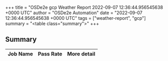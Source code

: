 +++
title = "OSDe2e gcp Weather Report 2022-09-07 12:36:44.956545638 +0000 UTC"
author = "OSDe2e Automation"
date = "2022-09-07 12:36:44.956545638 +0000 UTC"
tags = ["weather-report", "gcp"]
summary = "<table class=\"summary\"></table>"
+++
## Summary

| Job Name | Pass Rate | More detail |
|----------|-----------|-------------|




